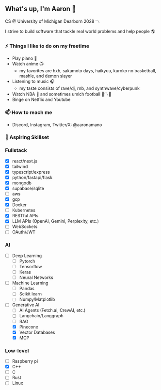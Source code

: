 ## What's up, I'm Aaron 👋
CS @ University of Michigan Dearborn 2028 〽️

I strive to build software that tackle real world problems and help people 🌎

### ⚡ Things I like to do on my freetime
- Play piano 🎹
- Watch anime 📺
  - my favorites are hxh, sakamoto days, haikyuu, kuroko no basketball, mashle, and demon slayer
- Listening to music 🎧
  - my taste consists of rave/dj, rnb, and synthwave/cyberpunk
- Watch NBA 🏀 and sometimes umich football 🔵〽️🏈
- Binge on Netflix and Youtube

### 📫 How to reach me
- Discord, Instagram, Twitter/X: @aaronamano

### 🌱 Aspiring Skillset
### Fullstack
- [x] react/next.js
- [x] tailwind
- [x] typescript/express
- [x] python/fastapi/flask
- [x] mongodb
- [x] supabase/sqlite
- [ ] aws
- [x] gcp
- [x] Docker
- [ ] Kubernetes
- [x] RESTful APIs
- [x] LLM APIs (OpenAI, Gemini, Perplexity, etc.)
- [ ] WebSockets
- [ ] OAuth/JWT
### AI
- [ ] Deep Learning
  - [ ] Pytorch
  - [ ] Tensorflow
  - [ ] Keras
  - [ ] Neural Networks
- [ ] Machine Learning
  - [ ] Pandas
  - [ ] Scikit learn
  - [ ] Numpy/Matplotlib
- [ ] Generative AI
  - [ ] AI Agents (Fetch.ai, CrewAI, etc.)
  - [ ] Langchain/Langgraph
  - [ ] RAG
  - [x] Pinecone
  - [x] Vector Databases
  - [x] MCP
### Low-level
- [ ] Raspberry pi
- [x] C++
- [ ] C
- [ ] Rust
- [ ] Linux

<!--
**aaronamano/aaronamano** is a ✨ _special_ ✨ repository because its `README.md` (this file) appears on your GitHub profile.

Here are some ideas to get you started:

🔭 I’m currently working on ...
- 🌱 I’m currently learning ...
- 👯 I’m looking to collaborate on ...
- 🤔 I’m looking for help with ...
- 💬 Ask me about ...
- 📫 How to reach me: ...
- 😄 Pronouns: ...
- ⚡ Fun fact: ...
-->
